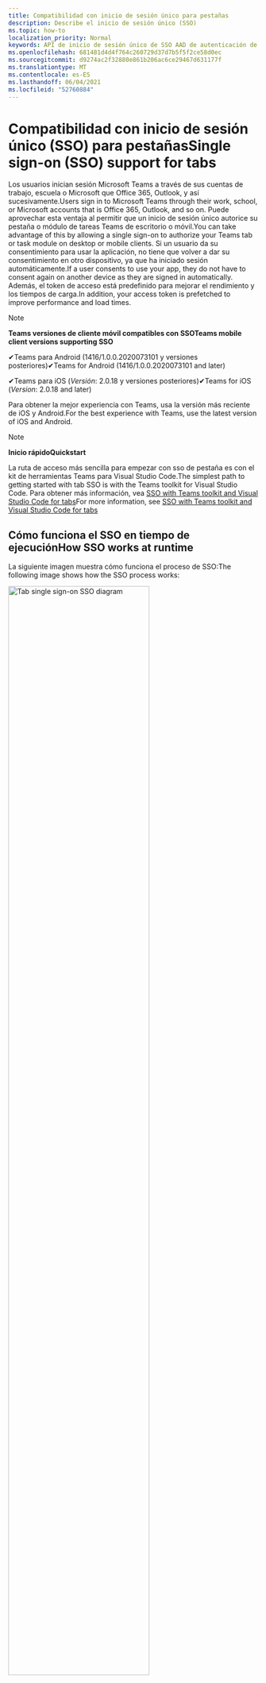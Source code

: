 ```yaml
---
title: Compatibilidad con inicio de sesión único para pestañas
description: Describe el inicio de sesión único (SSO)
ms.topic: how-to
localization_priority: Normal
keywords: API de inicio de sesión único de SSO AAD de autenticación de teams
ms.openlocfilehash: 681481d4d4f764c260729d37d7b5f5f2ce58d0ec
ms.sourcegitcommit: d9274ac2f32880e861b206ac6ce29467d631177f
ms.translationtype: MT
ms.contentlocale: es-ES
ms.lasthandoff: 06/04/2021
ms.locfileid: "52760884"
---
```

# <a name="single-sign-on-sso-support-for-tabs"></a><span data-ttu-id="40002-104">Compatibilidad con inicio de sesión único (SSO) para pestañas</span><span class="sxs-lookup"><span data-stu-id="40002-104">Single sign-on (SSO) support for tabs</span></span>

<span data-ttu-id="40002-105">Los usuarios inician sesión Microsoft Teams a través de sus cuentas de trabajo, escuela o Microsoft que Office 365, Outlook, y así sucesivamente.</span><span class="sxs-lookup"><span data-stu-id="40002-105">Users sign in to Microsoft Teams through their work, school, or Microsoft accounts that is Office 365, Outlook, and so on.</span></span> <span data-ttu-id="40002-106">Puede aprovechar esta ventaja al permitir que un inicio de sesión único autorice su pestaña o módulo de tareas Teams de escritorio o móvil.</span><span class="sxs-lookup"><span data-stu-id="40002-106">You can take advantage of this by allowing a single sign-on to authorize your Teams tab or task module on desktop or mobile clients.</span></span> <span data-ttu-id="40002-107">Si un usuario da su consentimiento para usar la aplicación, no tiene que volver a dar su consentimiento en otro dispositivo, ya que ha iniciado sesión automáticamente.</span><span class="sxs-lookup"><span data-stu-id="40002-107">If a user consents to use your app, they do not have to consent again on another device as they are signed in automatically.</span></span> <span data-ttu-id="40002-108">Además, el token de acceso está predefinido para mejorar el rendimiento y los tiempos de carga.</span><span class="sxs-lookup"><span data-stu-id="40002-108">In addition, your access token is prefetched to improve performance and load times.</span></span>

> [!NOTE]
> <span data-ttu-id="40002-109">**Teams versiones de cliente móvil compatibles con SSO**</span><span class="sxs-lookup"><span data-stu-id="40002-109">**Teams mobile client versions supporting SSO**</span></span>  
>
> <span data-ttu-id="40002-110">✔Teams para Android (1416/1.0.0.2020073101 y versiones posteriores)</span><span class="sxs-lookup"><span data-stu-id="40002-110">✔Teams for Android (1416/1.0.0.2020073101 and later)</span></span>
>
> <span data-ttu-id="40002-111">✔Teams para iOS (_Versión_: 2.0.18 y versiones posteriores)</span><span class="sxs-lookup"><span data-stu-id="40002-111">✔Teams for iOS (_Version_: 2.0.18 and later)</span></span>  
>
> <span data-ttu-id="40002-112">Para obtener la mejor experiencia con Teams, usa la versión más reciente de iOS y Android.</span><span class="sxs-lookup"><span data-stu-id="40002-112">For the best experience with Teams, use the latest version of iOS and Android.</span></span>

> [!NOTE]
> <span data-ttu-id="40002-113">**Inicio rápido**</span><span class="sxs-lookup"><span data-stu-id="40002-113">**Quickstart**</span></span>  
>
> <span data-ttu-id="40002-114">La ruta de acceso más sencilla para empezar con sso de pestaña es con el kit de herramientas Teams para Visual Studio Code.</span><span class="sxs-lookup"><span data-stu-id="40002-114">The simplest path to getting started with tab SSO is with the Teams toolkit for Visual Studio Code.</span></span> <span data-ttu-id="40002-115">Para obtener más información, vea [SSO with Teams toolkit and Visual Studio Code for tabs](../../../toolkit/visual-studio-code-tab-sso.md)</span><span class="sxs-lookup"><span data-stu-id="40002-115">For more information, see [SSO with Teams toolkit and Visual Studio Code for tabs](../../../toolkit/visual-studio-code-tab-sso.md)</span></span>

## <a name="how-sso-works-at-runtime"></a><span data-ttu-id="40002-116">Cómo funciona el SSO en tiempo de ejecución</span><span class="sxs-lookup"><span data-stu-id="40002-116">How SSO works at runtime</span></span>

<span data-ttu-id="40002-117">La siguiente imagen muestra cómo funciona el proceso de SSO:</span><span class="sxs-lookup"><span data-stu-id="40002-117">The following image shows how the SSO process works:</span></span>

<!-- markdownlint-disable MD033 -->
<img src="~/assets/images/tabs/tabs-sso-diagram.png" alt="Tab single sign-on SSO diagram" width="75%"/>

1. <span data-ttu-id="40002-118">En la pestaña, se realiza una llamada de JavaScript a `getAuthToken()` .</span><span class="sxs-lookup"><span data-stu-id="40002-118">In the tab, a JavaScript call is made to `getAuthToken()`.</span></span> <span data-ttu-id="40002-119">Esto indica Teams obtener un token de autenticación para la aplicación de tabulación.</span><span class="sxs-lookup"><span data-stu-id="40002-119">This tells Teams to obtain an authentication token for the tab application.</span></span>
2. <span data-ttu-id="40002-120">Si es la primera vez que el usuario actual usa la aplicación de pestaña, hay un mensaje de solicitud para dar su consentimiento si se requiere consentimiento o para administrar la autenticación de paso a paso, como la autenticación en dos fases.</span><span class="sxs-lookup"><span data-stu-id="40002-120">If this is the first time the current user has used your tab application, there is a request prompt to consent if consent is required or to handle step-up authentication such as two-factor authentication.</span></span>
3. <span data-ttu-id="40002-121">Teams solicita el token de aplicación de tabulación desde el punto de conexión Azure Active Directory (AAD) para el usuario actual.</span><span class="sxs-lookup"><span data-stu-id="40002-121">Teams requests the tab application token from the Azure Active Directory (AAD) endpoint for the current user.</span></span>
4. <span data-ttu-id="40002-122">AAD envía el token de aplicación de tabulación a Teams aplicación.</span><span class="sxs-lookup"><span data-stu-id="40002-122">AAD sends the tab application token to the Teams application.</span></span>
5. <span data-ttu-id="40002-123">Teams envía el token de aplicación de tabulación a la pestaña como parte del objeto de resultado devuelto por la `getAuthToken()` llamada.</span><span class="sxs-lookup"><span data-stu-id="40002-123">Teams sends the tab application token to the tab as part of the result object returned by the `getAuthToken()` call.</span></span>
6. <span data-ttu-id="40002-124">El token se analiza en la aplicación de pestaña mediante JavaScript, para extraer la información necesaria, como la dirección de correo electrónico del usuario.</span><span class="sxs-lookup"><span data-stu-id="40002-124">The token is parsed in the tab application using JavaScript, to extract required information, such as the user's email address.</span></span>

> [!NOTE]
> <span data-ttu-id="40002-125">El solo es válido para dar su consentimiento a un conjunto limitado de API de nivel de usuario que son correo `getAuthToken()` electrónico, perfil, offline_access y OpenId.</span><span class="sxs-lookup"><span data-stu-id="40002-125">The `getAuthToken()` is only valid for consenting to a limited set of user-level APIs that is email, profile, offline_access and OpenId.</span></span> <span data-ttu-id="40002-126">No se usa para otros ámbitos Graph como `User.Read` o `Mail.Read` .</span><span class="sxs-lookup"><span data-stu-id="40002-126">It is not used for further Graph scopes such as `User.Read` or `Mail.Read`.</span></span> <span data-ttu-id="40002-127">Para obtener soluciones alternativas sugeridas, [consulte Graph adicionales](#apps-that-require-additional-graph-scopes).</span><span class="sxs-lookup"><span data-stu-id="40002-127">For suggested workarounds, see [additional Graph scopes](#apps-that-require-additional-graph-scopes).</span></span>

<span data-ttu-id="40002-128">La API de SSO también funciona en [módulos de tareas](../../../task-modules-and-cards/what-are-task-modules.md) que insertan contenido web.</span><span class="sxs-lookup"><span data-stu-id="40002-128">The SSO API also works in [task modules](../../../task-modules-and-cards/what-are-task-modules.md) that embed web content.</span></span>

## <a name="develop-an-sso-microsoft-teams-tab"></a><span data-ttu-id="40002-129">Desarrollar una pestaña de Microsoft Teams SSO</span><span class="sxs-lookup"><span data-stu-id="40002-129">Develop an SSO Microsoft Teams tab</span></span>

<span data-ttu-id="40002-130">En esta sección se describen las tareas relacionadas con la creación de una Teams que usa SSO.</span><span class="sxs-lookup"><span data-stu-id="40002-130">This section describes the tasks involved in creating a Teams tab that uses SSO.</span></span> <span data-ttu-id="40002-131">Estas tareas son independientes del lenguaje y del marco.</span><span class="sxs-lookup"><span data-stu-id="40002-131">These tasks are language- and framework-agnostic.</span></span>

### <a name="1-create-your-aad-application"></a><span data-ttu-id="40002-132">1. Crear la aplicación de AAD</span><span class="sxs-lookup"><span data-stu-id="40002-132">1. Create your AAD application</span></span>

<span data-ttu-id="40002-133">**Para registrar la aplicación en la información general [del portal de AAD](https://azure.microsoft.com/features/azure-portal/)**</span><span class="sxs-lookup"><span data-stu-id="40002-133">**To register your application in the [AAD portal](https://azure.microsoft.com/features/azure-portal/) overview**</span></span>

1. <span data-ttu-id="40002-134">Obtener el [identificador de aplicación de AAD](/azure/active-directory/develop/howto-create-service-principal-portal#get-values-for-signing-in).</span><span class="sxs-lookup"><span data-stu-id="40002-134">Get your [AAD Application ID](/azure/active-directory/develop/howto-create-service-principal-portal#get-values-for-signing-in).</span></span> 
1. <span data-ttu-id="40002-135">Especifique los permisos que la aplicación necesita para el extremo de AAD y, opcionalmente, Graph.</span><span class="sxs-lookup"><span data-stu-id="40002-135">Specify the permissions that your application needs for the AAD endpoint and, optionally, Graph.</span></span>
1. <span data-ttu-id="40002-136">[Conceda permisos para](/azure/active-directory/develop/howto-create-service-principal-portal#configure-access-policies-on-resources) Teams escritorio, web y aplicaciones móviles.</span><span class="sxs-lookup"><span data-stu-id="40002-136">[Grant permissions](/azure/active-directory/develop/howto-create-service-principal-portal#configure-access-policies-on-resources) for Teams desktop, web, and mobile applications.</span></span>
1. <span data-ttu-id="40002-137">Pre-authorize Teams seleccionando el botón Agregar **un** ámbito y en el panel que se abre, escriba **access_as_user** como **nombre de ámbito**.</span><span class="sxs-lookup"><span data-stu-id="40002-137">Pre-authorize Teams by selecting the **Add a scope** button and in the panel that opens, enter **access_as_user** as the **Scope name**.</span></span>

> [!NOTE]
> <span data-ttu-id="40002-138">Hay algunas restricciones importantes que debe saber:</span><span class="sxs-lookup"><span data-stu-id="40002-138">There are some important restrictions that you must know:</span></span>
>
> * <span data-ttu-id="40002-139">Solo se admiten permisos Graph API de nivel de usuario, es decir, correo electrónico, perfil, offline_access, OpenId.</span><span class="sxs-lookup"><span data-stu-id="40002-139">Only user-level Graph API permissions are supported that is, email, profile, offline_access, OpenId.</span></span> <span data-ttu-id="40002-140">Si debe tener acceso a otros ámbitos Graph como `User.Read` o , vea la solución alternativa `Mail.Read` [recomendada](#apps-that-require-additional-graph-scopes).</span><span class="sxs-lookup"><span data-stu-id="40002-140">If you must have access to other Graph scopes such as `User.Read` or `Mail.Read`, see [recommended workaround](#apps-that-require-additional-graph-scopes).</span></span>
> * <span data-ttu-id="40002-141">Es importante que el nombre de dominio de la aplicación sea el mismo que el nombre de dominio registrado para la aplicación de AAD.</span><span class="sxs-lookup"><span data-stu-id="40002-141">It is important that your application's domain name is the same as the domain name you have registered for your AAD application.</span></span>
> * <span data-ttu-id="40002-142">Actualmente, no se admiten varios dominios por aplicación.</span><span class="sxs-lookup"><span data-stu-id="40002-142">Currently multiple domains per app are not supported.</span></span>

<span data-ttu-id="40002-143">**Para registrar la aplicación a través del portal de AAD**</span><span class="sxs-lookup"><span data-stu-id="40002-143">**To register your app through the AAD portal**</span></span>

1. <span data-ttu-id="40002-144">Registrar una nueva aplicación en el portal [de registros de aplicaciones de AAD.](https://go.microsoft.com/fwlink/?linkid=2083908)</span><span class="sxs-lookup"><span data-stu-id="40002-144">Register a new application in the [AAD App Registrations](https://go.microsoft.com/fwlink/?linkid=2083908) portal.</span></span>
1. <span data-ttu-id="40002-145">Seleccione **Nuevo registro**.</span><span class="sxs-lookup"><span data-stu-id="40002-145">Select **New Registration**.</span></span> <span data-ttu-id="40002-146">Aparece **la página** Registrar una aplicación.</span><span class="sxs-lookup"><span data-stu-id="40002-146">The **Register an application** page appears.</span></span>
1. <span data-ttu-id="40002-147">En la **página Registrar una aplicación,** escriba los siguientes valores:</span><span class="sxs-lookup"><span data-stu-id="40002-147">In the **Register an application** page, enter the following values:</span></span>
    1. <span data-ttu-id="40002-148">Escribe un **nombre** para la aplicación.</span><span class="sxs-lookup"><span data-stu-id="40002-148">Enter a **Name** for your app.</span></span>
    2. <span data-ttu-id="40002-149">Elija los **tipos de cuenta admitidos,** seleccione un único inquilino o tipo de cuenta multiempresa.</span><span class="sxs-lookup"><span data-stu-id="40002-149">Choose the **Supported account types**, select single tenant or multitenant account type.</span></span> <span data-ttu-id="40002-150">¹</span><span class="sxs-lookup"><span data-stu-id="40002-150">¹</span></span>
    * <span data-ttu-id="40002-151">Deje **URI de redireccionamiento** vacía.</span><span class="sxs-lookup"><span data-stu-id="40002-151">Leave **Redirect URI** empty.</span></span>
    3. <span data-ttu-id="40002-152">Elija **Registrar**.</span><span class="sxs-lookup"><span data-stu-id="40002-152">Choose **Register**.</span></span>
1. <span data-ttu-id="40002-153">En la página de información general, copie y guarde el **identificador de aplicación (cliente).**</span><span class="sxs-lookup"><span data-stu-id="40002-153">On the overview page, copy and save the **Application (client) ID**.</span></span> <span data-ttu-id="40002-154">Debe tenerla más adelante al actualizar el manifiesto Teams aplicación.</span><span class="sxs-lookup"><span data-stu-id="40002-154">You must have it later when updating your Teams application manifest.</span></span>
1. <span data-ttu-id="40002-155">En **Administrar**, seleccione **Exponer una API**</span><span class="sxs-lookup"><span data-stu-id="40002-155">Under **Manage**, select **Expose an API**.</span></span>

    > [!NOTE]
    > <span data-ttu-id="40002-156">Si estás creando una aplicación con un bot y una pestaña, escribe el URI de id. de aplicación como `api://fully-qualified-domain-name.com/botid-{YourBotId}` .</span><span class="sxs-lookup"><span data-stu-id="40002-156">If you are building an app with a bot and a tab, enter the Application ID URI as `api://fully-qualified-domain-name.com/botid-{YourBotId}`.</span></span>

1. <span data-ttu-id="40002-157">Seleccione el **vínculo Establecer** para generar el URI de id. de aplicación con el formato `api://{AppID}` de .</span><span class="sxs-lookup"><span data-stu-id="40002-157">Select the **Set** link to generate the Application ID URI in the form of `api://{AppID}`.</span></span> <span data-ttu-id="40002-158">Inserte el nombre de dominio completo con una barra diagonal "/" anexada al final, entre las barras diagonales dobles y el GUID.</span><span class="sxs-lookup"><span data-stu-id="40002-158">Insert your fully qualified domain name with a forward slash "/" appended to the end, between the double forward slashes and the GUID.</span></span> <span data-ttu-id="40002-159">El identificador completo debe tener el formato `api://fully-qualified-domain-name.com/{AppID}` de .</span><span class="sxs-lookup"><span data-stu-id="40002-159">The entire ID must have the form of `api://fully-qualified-domain-name.com/{AppID}`.</span></span> <span data-ttu-id="40002-160">² Por ejemplo, `api://subdomain.example.com/00000000-0000-0000-0000-000000000000` .</span><span class="sxs-lookup"><span data-stu-id="40002-160">² For example, `api://subdomain.example.com/00000000-0000-0000-0000-000000000000`.</span></span> <span data-ttu-id="40002-161">El nombre de dominio completo es el nombre de dominio legible desde el que se sirve la aplicación.</span><span class="sxs-lookup"><span data-stu-id="40002-161">The fully qualified domain name is the human readable domain name from which your app is served.</span></span> <span data-ttu-id="40002-162">Si usa un servicio de túnel como ngrok, debe actualizar este valor siempre que cambie su subdominio ngrok.</span><span class="sxs-lookup"><span data-stu-id="40002-162">If you are using a tunneling service such as ngrok, you must update this value whenever your ngrok subdomain changes.</span></span>
1. <span data-ttu-id="40002-163">Seleccione **Agregar un ámbito**.</span><span class="sxs-lookup"><span data-stu-id="40002-163">Select **Add a scope**.</span></span> <span data-ttu-id="40002-164">En el panel que se abre, **escriba access_as_user** como el nombre **de ámbito**.</span><span class="sxs-lookup"><span data-stu-id="40002-164">In the panel that opens, enter **access_as_user** as the **Scope name**.</span></span>
1. <span data-ttu-id="40002-165">En el **cuadro Quién puede dar su consentimiento,** escriba **Administradores y usuarios**.</span><span class="sxs-lookup"><span data-stu-id="40002-165">In the **Who can consent?** box, enter **Admins and users**.</span></span>
1. <span data-ttu-id="40002-166">Escriba los detalles en los cuadros para configurar los mensajes de consentimiento de usuario y administrador con los valores adecuados para el `access_as_user` ámbito:</span><span class="sxs-lookup"><span data-stu-id="40002-166">Enter the details in the boxes for configuring the admin and user consent prompts with values that are appropriate for the `access_as_user` scope:</span></span>
    * <span data-ttu-id="40002-167">**Título del consentimiento de administrador:** Teams puede acceder al perfil del usuario.</span><span class="sxs-lookup"><span data-stu-id="40002-167">**Admin consent title:** Teams can access the user’s profile.</span></span>
    * <span data-ttu-id="40002-168">**Descripción del consentimiento** de administrador: Teams puede llamar a las API web de la aplicación como el usuario actual.</span><span class="sxs-lookup"><span data-stu-id="40002-168">**Admin consent description**: Teams can call the app’s web APIs as the current user.</span></span>
    * <span data-ttu-id="40002-169">**Título de consentimiento de** usuario: Teams puede acceder a su perfil y realizar solicitudes en su nombre.</span><span class="sxs-lookup"><span data-stu-id="40002-169">**User consent title**: Teams can access your profile and make requests on your behalf.</span></span>
    * <span data-ttu-id="40002-170">Descripción del consentimiento del **usuario:** Teams llamar a las API de esta aplicación con los mismos derechos que tiene.</span><span class="sxs-lookup"><span data-stu-id="40002-170">**User consent description:** Teams can call this app’s APIs with the same rights as you have.</span></span>
1. <span data-ttu-id="40002-171">Asegúrese de que **Estado** se establece en **Habilitado**.</span><span class="sxs-lookup"><span data-stu-id="40002-171">Ensure that **State** is set to **Enabled**.</span></span>
1. <span data-ttu-id="40002-172">Seleccione **Agregar ámbito** para guardar los detalles.</span><span class="sxs-lookup"><span data-stu-id="40002-172">Select **Add scope** to save the details.</span></span> <span data-ttu-id="40002-173">La parte de dominio del **nombre de** ámbito que se muestra debajo del campo de texto debe coincidir automáticamente con el URI de **id.** de aplicación establecido en el paso anterior, con `/access_as_user` anexado al final `api://subdomain.example.com/00000000-0000-0000-0000-000000000000/access_as_user` .</span><span class="sxs-lookup"><span data-stu-id="40002-173">The domain part of the **Scope name** displayed below the text field must automatically match the **Application ID** URI set in the previous step, with `/access_as_user` appended to the end `api://subdomain.example.com/00000000-0000-0000-0000-000000000000/access_as_user`.</span></span>
1. <span data-ttu-id="40002-174">En la **sección Aplicaciones cliente autorizadas,** identifique las aplicaciones que desea autorizar para la aplicación web de la aplicación.</span><span class="sxs-lookup"><span data-stu-id="40002-174">In the **Authorized client applications** section, identify the applications that you want to authorize for your app’s web application.</span></span> <span data-ttu-id="40002-175">Seleccione **Agregar una aplicación cliente**.</span><span class="sxs-lookup"><span data-stu-id="40002-175">Select **Add a client application**.</span></span> <span data-ttu-id="40002-176">Escriba cada uno de los siguientes IDs de cliente y seleccione el ámbito autorizado que creó en el paso anterior:</span><span class="sxs-lookup"><span data-stu-id="40002-176">Enter each of the following client IDs and select the authorized scope you created in the previous step:</span></span>
    * <span data-ttu-id="40002-177">`1fec8e78-bce4-4aaf-ab1b-5451cc387264`para Teams móvil o de escritorio.</span><span class="sxs-lookup"><span data-stu-id="40002-177">`1fec8e78-bce4-4aaf-ab1b-5451cc387264` for Teams mobile or desktop application.</span></span>
    * <span data-ttu-id="40002-178">`5e3ce6c0-2b1f-4285-8d4b-75ee78787346`para Teams web.</span><span class="sxs-lookup"><span data-stu-id="40002-178">`5e3ce6c0-2b1f-4285-8d4b-75ee78787346` for Teams web application.</span></span>
1. <span data-ttu-id="40002-179">Vaya a **Permisos de API**.</span><span class="sxs-lookup"><span data-stu-id="40002-179">Navigate to **API Permissions**.</span></span> <span data-ttu-id="40002-180">Seleccione **Agregar un permiso** Microsoft  >  **Graph**  >  **permisos delegados** y, a continuación, agregue los siguientes permisos desde Graph API:</span><span class="sxs-lookup"><span data-stu-id="40002-180">Select **Add a permission** > **Microsoft Graph** > **Delegated permissions**, then add the following permissions from Graph API:</span></span>
    * <span data-ttu-id="40002-181">User.Read habilitado de forma predeterminada</span><span class="sxs-lookup"><span data-stu-id="40002-181">User.Read enabled by default</span></span>
    * <span data-ttu-id="40002-182">correo electrónico</span><span class="sxs-lookup"><span data-stu-id="40002-182">email</span></span>
    * <span data-ttu-id="40002-183">offline_access</span><span class="sxs-lookup"><span data-stu-id="40002-183">offline_access</span></span>
    * <span data-ttu-id="40002-184">OpenId</span><span class="sxs-lookup"><span data-stu-id="40002-184">OpenId</span></span>
    * <span data-ttu-id="40002-185">perfil</span><span class="sxs-lookup"><span data-stu-id="40002-185">profile</span></span>

1. <span data-ttu-id="40002-186">Vaya a **Autenticación**.</span><span class="sxs-lookup"><span data-stu-id="40002-186">Navigate to **Authentication**.</span></span>

    <span data-ttu-id="40002-187">Si no se ha concedido el consentimiento de administrador de TI a una aplicación, los usuarios tendrán que dar su consentimiento la primera vez que usen una aplicación.</span><span class="sxs-lookup"><span data-stu-id="40002-187">If an app has not been granted IT admin consent, users have to provide consent the first time they use an app.</span></span>

    <span data-ttu-id="40002-188">Para escribir un URI de redireccionamiento:</span><span class="sxs-lookup"><span data-stu-id="40002-188">To enter a redirect URI:</span></span>
    * <span data-ttu-id="40002-189">Seleccione **Agregar una plataforma**.</span><span class="sxs-lookup"><span data-stu-id="40002-189">Select **Add a platform**.</span></span>
    * <span data-ttu-id="40002-190">Seleccione **web**.</span><span class="sxs-lookup"><span data-stu-id="40002-190">Select **web**.</span></span>
    * <span data-ttu-id="40002-191">Escribe el **URI de redireccionamiento** de la aplicación.</span><span class="sxs-lookup"><span data-stu-id="40002-191">Enter the **redirect URI** for your app.</span></span> <span data-ttu-id="40002-192">Esta es la página donde un flujo de concesión implícito correcto redirige al usuario.</span><span class="sxs-lookup"><span data-stu-id="40002-192">This is the page where a successful implicit grant flow redirects the user.</span></span> <span data-ttu-id="40002-193">Este es el mismo nombre de dominio completo que escribió en el paso 5 seguido de la ruta de api a la que se envía una respuesta de autenticación.</span><span class="sxs-lookup"><span data-stu-id="40002-193">This is the same fully qualified domain name that you entered in step 5 followed by the API route where an authentication response is sent.</span></span> <span data-ttu-id="40002-194">Si está siguiendo cualquiera de los ejemplos Teams, este es `https://subdomain.example.com/auth-end` .</span><span class="sxs-lookup"><span data-stu-id="40002-194">If you are following any of the Teams samples, this is `https://subdomain.example.com/auth-end`.</span></span>

    <span data-ttu-id="40002-195">Habilite la concesión implícita activando los siguientes cuadros: ✔ token de identificador ✔ token de acceso</span><span class="sxs-lookup"><span data-stu-id="40002-195">Enable implicit grant by checking the following boxes:  ✔ ID Token  ✔ Access Token</span></span>

<span data-ttu-id="40002-196">¡Enhorabuena!</span><span class="sxs-lookup"><span data-stu-id="40002-196">Congratulations!</span></span> <span data-ttu-id="40002-197">Has completado los requisitos previos de registro de la aplicación para continuar con la pestaña APLICACIÓN SSO.</span><span class="sxs-lookup"><span data-stu-id="40002-197">You have completed the app registration prerequisites to proceed with your tab SSO app.</span></span>

> [!NOTE]
>
> * <span data-ttu-id="40002-198">¹ Si la aplicación de AAD está registrada en el mismo espacio empresarial donde realiza una solicitud de autenticación en Teams, no se le puede pedir al usuario su consentimiento y se le concede un token de acceso de inmediato.</span><span class="sxs-lookup"><span data-stu-id="40002-198">¹ If your AAD app is registered in the same tenant where you are making an authentication request in Teams, the user cannot be asked to consent and is granted an access token right away.</span></span> <span data-ttu-id="40002-199">Los usuarios solo consienten estos permisos si la aplicación AAD está registrada en un inquilino diferente.</span><span class="sxs-lookup"><span data-stu-id="40002-199">Users only consent to these permissions if the AAD app is registered in a different tenant.</span></span>
> * <span data-ttu-id="40002-200">² Si el dominio personalizado no se agrega a AAD, se produce un error que indica que el nombre de host no debe basarse en un dominio ya propiedad.</span><span class="sxs-lookup"><span data-stu-id="40002-200">² If the custom domain is not added to AAD, you get an error stating that the host name must not be based on an already owned domain.</span></span> <span data-ttu-id="40002-201">Para agregar un dominio personalizado a AAD y registrarlo, siga el procedimiento agregar un nombre de dominio [personalizado al procedimiento de AAD](/azure/active-directory/fundamentals/add-custom-domain) y, a continuación, repita el paso 5.</span><span class="sxs-lookup"><span data-stu-id="40002-201">To add custom domain to AAD and register it, follow the [add a custom domain name to AAD](/azure/active-directory/fundamentals/add-custom-domain) procedure, and then repeat step 5.</span></span> <span data-ttu-id="40002-202">También puede obtener este error si no ha iniciado sesión con credenciales de administrador en el Office 365 arrendamiento.</span><span class="sxs-lookup"><span data-stu-id="40002-202">You can also get this error if you are not signed in with Admin credentials in the Office 365 tenancy.</span></span>
> * <span data-ttu-id="40002-203">Si no recibe el nombre principal de usuario (UPN)) en el token de acceso devuelto, puede agregarlo como una notificación opcional [en](/azure/active-directory/develop/active-directory-optional-claims) AAD.</span><span class="sxs-lookup"><span data-stu-id="40002-203">If you are not receiving the user principal name (UPN)) in the returned access token, you can add it as an [optional claim](/azure/active-directory/develop/active-directory-optional-claims) in AAD.</span></span>

### <a name="2-update-your-teams-application-manifest"></a><span data-ttu-id="40002-204">2. Actualizar el manifiesto Teams aplicación</span><span class="sxs-lookup"><span data-stu-id="40002-204">2. Update your Teams application manifest</span></span>

<span data-ttu-id="40002-205">Use el siguiente código para agregar nuevas propiedades al manifiesto de Teams:</span><span class="sxs-lookup"><span data-stu-id="40002-205">Use the following code to add new properties to your Teams manifest:</span></span>

```json
"webApplicationInfo": {
  "id": "00000000-0000-0000-0000-000000000000",
  "resource": "api://subdomain.example.com/00000000-0000-0000-0000-000000000000"
}
```

* <span data-ttu-id="40002-206">**WebApplicationInfo** es el elemento principal de los siguientes elementos:</span><span class="sxs-lookup"><span data-stu-id="40002-206">**WebApplicationInfo** is the parent of the following elements:</span></span>

> [!div class="checklist"]
> * <span data-ttu-id="40002-207">**id:** el identificador de cliente de la aplicación.</span><span class="sxs-lookup"><span data-stu-id="40002-207">**id** - The client ID of the application.</span></span> <span data-ttu-id="40002-208">Este es el identificador de aplicación que obtuvo como parte del registro de la aplicación con Azure AD.</span><span class="sxs-lookup"><span data-stu-id="40002-208">This is the application ID that you obtained as part of registering the application with Azure AD.</span></span>
>* <span data-ttu-id="40002-209">**resource:** el dominio y el subdominio de la aplicación.</span><span class="sxs-lookup"><span data-stu-id="40002-209">**resource** - The domain and subdomain of your application.</span></span> <span data-ttu-id="40002-210">Este es el mismo URI (incluido el `api://` protocolo) que registró al crear `scope` el paso 6.</span><span class="sxs-lookup"><span data-stu-id="40002-210">This is the same URI (including the `api://` protocol) that you registered when creating your `scope` in step 6.</span></span> <span data-ttu-id="40002-211">No debe incluir la ruta `access_as_user` de acceso en el recurso.</span><span class="sxs-lookup"><span data-stu-id="40002-211">You must not include the `access_as_user` path in your resource.</span></span> <span data-ttu-id="40002-212">La parte de dominio de este URI debe coincidir con el dominio, incluidos los subdominios, que se usan en las direcciones URL del manifiesto Teams aplicación.</span><span class="sxs-lookup"><span data-stu-id="40002-212">The domain part of this URI must match the domain, including any subdomains, used in the URLs of your Teams application manifest.</span></span>

> [!NOTE]
>
>* <span data-ttu-id="40002-213">El recurso de una aplicación de AAD suele ser la raíz de la dirección URL del sitio y el appID (por ejemplo, `api://subdomain.example.com/00000000-0000-0000-0000-000000000000` ).</span><span class="sxs-lookup"><span data-stu-id="40002-213">The resource for an AAD app is usually the root of its site URL and the appID (e.g. `api://subdomain.example.com/00000000-0000-0000-0000-000000000000`).</span></span> <span data-ttu-id="40002-214">Este valor también se usa para garantizar que la solicitud viene del mismo dominio.</span><span class="sxs-lookup"><span data-stu-id="40002-214">This value is also used to ensure your request is coming from the same domain.</span></span> <span data-ttu-id="40002-215">Asegúrese de que `contentURL` la pestaña usa los mismos dominios que la propiedad de recurso.</span><span class="sxs-lookup"><span data-stu-id="40002-215">Ensure that the `contentURL` for your tab uses the same domains as your resource property.</span></span>
>* <span data-ttu-id="40002-216">Debe usar la versión 1.5 del manifiesto o posterior para implementar el `webApplicationInfo` campo.</span><span class="sxs-lookup"><span data-stu-id="40002-216">You must use manifest version 1.5 or higher to implement the `webApplicationInfo` field.</span></span>

### <a name="3-get-an-authentication-token-from-your-client-side-code"></a><span data-ttu-id="40002-217">3. Obtener un token de autenticación del código del lado cliente</span><span class="sxs-lookup"><span data-stu-id="40002-217">3. Get an authentication token from your client-side code</span></span>

<span data-ttu-id="40002-218">Use la siguiente API de autenticación:</span><span class="sxs-lookup"><span data-stu-id="40002-218">Use the following authentication API:</span></span>

```javascript
var authTokenRequest = {
  successCallback: function(result) { console.log("Success: " + result); },
  failureCallback: function(error) { console.log("Failure: " + error); }
};
microsoftTeams.authentication.getAuthToken(authTokenRequest);
```

<span data-ttu-id="40002-219">Al llamar: y se requiere un consentimiento de usuario adicional para los permisos de nivel de usuario, se muestra un cuadro de diálogo al usuario `getAuthToken` para conceder un consentimiento adicional.</span><span class="sxs-lookup"><span data-stu-id="40002-219">When you call `getAuthToken` - and additional user consent is required for user-level permissions, a dialog is shown to the user to grant additional consent.</span></span>

<span data-ttu-id="40002-220">Después de recibir el token de acceso en la devolución de llamada correcta, puede descodificar el token de acceso para ver las notificaciones asociadas con ese token.</span><span class="sxs-lookup"><span data-stu-id="40002-220">After you receive the access token in the success callback, you can decode the access token to view the claims associated with that token.</span></span> <span data-ttu-id="40002-221">Opcionalmente, puedes copiar y pegar manualmente el token de acceso en una herramienta, como jwt.ms [inspeccionar](https://jwt.ms/) su contenido.</span><span class="sxs-lookup"><span data-stu-id="40002-221">Optionally, you can manually copy and paste the access token into a tool, such as [jwt.ms](https://jwt.ms/) to inspect its contents.</span></span> <span data-ttu-id="40002-222">Si no recibe el UPN en el token de acceso devuelto, puede agregarlo como una notificación [opcional](/azure/active-directory/develop/active-directory-optional-claims) en AAD.</span><span class="sxs-lookup"><span data-stu-id="40002-222">If you are not receiving the UPN in the returned access token, you can add it as an [optional claim](/azure/active-directory/develop/active-directory-optional-claims) in AAD.</span></span>

<p>
    <img src="~/assets/images/tabs/tabs-sso-prompt.png" alt="Tab single sign-on SSO dialog prompt" width="75%"/>
</p>

## <a name="code-sample"></a><span data-ttu-id="40002-223">Ejemplo de código</span><span class="sxs-lookup"><span data-stu-id="40002-223">Code sample</span></span>

|<span data-ttu-id="40002-224">**Nombre de ejemplo**</span><span class="sxs-lookup"><span data-stu-id="40002-224">**Sample name**</span></span>|<span data-ttu-id="40002-225">**Descripción**</span><span class="sxs-lookup"><span data-stu-id="40002-225">**Description**</span></span>|<span data-ttu-id="40002-226">**C#**</span><span class="sxs-lookup"><span data-stu-id="40002-226">**C#**</span></span>|<span data-ttu-id="40002-227">**Node.js**</span><span class="sxs-lookup"><span data-stu-id="40002-227">**Node.js**</span></span>|
|---------------|---------------|------|--------------|
| <span data-ttu-id="40002-228">Tab SSO</span><span class="sxs-lookup"><span data-stu-id="40002-228">Tab SSO</span></span> |<span data-ttu-id="40002-229">Microsoft Teams de ejemplo para pestañas SSO de Azure AD</span><span class="sxs-lookup"><span data-stu-id="40002-229">Microsoft Teams sample app for tabs Azure AD SSO</span></span>| [<span data-ttu-id="40002-230">View</span><span class="sxs-lookup"><span data-stu-id="40002-230">View</span></span>](https://github.com/OfficeDev/Microsoft-Teams-Samples/tree/main/samples/tab-sso/csharp)|<span data-ttu-id="40002-231">[Ver](https://github.com/OfficeDev/Microsoft-Teams-Samples/blob/main/samples/tab-sso/nodejs),</span><span class="sxs-lookup"><span data-stu-id="40002-231">[View](https://github.com/OfficeDev/Microsoft-Teams-Samples/blob/main/samples/tab-sso/nodejs),</span></span> </br>[<span data-ttu-id="40002-232">Teams Toolkit</span><span class="sxs-lookup"><span data-stu-id="40002-232">Teams Toolkit</span></span>](../../../toolkit/visual-studio-code-tab-sso.md)|

## <a name="known-limitations"></a><span data-ttu-id="40002-233">Limitaciones conocidas</span><span class="sxs-lookup"><span data-stu-id="40002-233">Known limitations</span></span>

### <a name="apps-that-require-additional-graph-scopes"></a><span data-ttu-id="40002-234">Aplicaciones que requieren ámbitos Graph adicionales</span><span class="sxs-lookup"><span data-stu-id="40002-234">Apps that require additional Graph scopes</span></span>

<span data-ttu-id="40002-235">Nuestra implementación actual para SSO solo concede consentimiento para permisos de nivel de usuario que son correo electrónico, perfil, offline_access, OpenId y no para otras API como User.Read o Mail.Read.</span><span class="sxs-lookup"><span data-stu-id="40002-235">Our current implementation for SSO only grants consent for user-level permissions that is email, profile, offline_access, OpenId and not for other APIs such as User.Read or Mail.Read.</span></span> <span data-ttu-id="40002-236">Si la aplicación necesita más Graph ámbitos, en la siguiente sección se proporcionan algunas soluciones alternativas de habilitación.</span><span class="sxs-lookup"><span data-stu-id="40002-236">If your app needs further Graph scopes, the next section provides some enabling workarounds.</span></span>

#### <a name="tenant-admin-consent"></a><span data-ttu-id="40002-237">Consentimiento de administrador de inquilinos</span><span class="sxs-lookup"><span data-stu-id="40002-237">Tenant Admin Consent</span></span>

<span data-ttu-id="40002-238">El enfoque más sencillo es conseguir que un administrador de inquilinos preconsiente en nombre de la organización.</span><span class="sxs-lookup"><span data-stu-id="40002-238">The simplest approach is to get a tenant admin to pre-consent on behalf of the organization.</span></span> <span data-ttu-id="40002-239">Esto significa que los usuarios no tienen que dar su consentimiento a estos ámbitos y, a continuación, puede intercambiar el lado del servidor de tokens con el flujo en nombre [de](/azure/active-directory/develop/v1-oauth2-on-behalf-of-flow)AAD.</span><span class="sxs-lookup"><span data-stu-id="40002-239">This means users do not have to consent to these scopes and you can then be free to exchange the token server side using AAD’s [on-behalf-of flow](/azure/active-directory/develop/v1-oauth2-on-behalf-of-flow).</span></span> <span data-ttu-id="40002-240">Esta solución alternativa es aceptable para aplicaciones internas de línea de negocio, pero no es suficiente para desarrolladores de terceros que no pueden confiar en la aprobación del administrador de inquilinos.</span><span class="sxs-lookup"><span data-stu-id="40002-240">This workaround is acceptable for internal line-of-business applications but is not enough for third-party developers who are not able to rely on tenant admin approval.</span></span>

<span data-ttu-id="40002-241">Una forma sencilla de dar su consentimiento en nombre de una organización como administrador de inquilinos es hacer referencia a `https://login.microsoftonline.com/common/adminconsent?client_id=<AAD_App_ID>` .</span><span class="sxs-lookup"><span data-stu-id="40002-241">A simple way of consenting on behalf of an organization as a tenant admin is to refer to `https://login.microsoftonline.com/common/adminconsent?client_id=<AAD_App_ID>`.</span></span>

#### <a name="ask-for-additional-consent-using-the-auth-api"></a><span data-ttu-id="40002-242">Solicitar consentimiento adicional mediante la API de autenticación</span><span class="sxs-lookup"><span data-stu-id="40002-242">Ask for additional consent using the Auth API</span></span>

<span data-ttu-id="40002-243">Otro enfoque para obtener ámbitos Graph adicionales es presentar un cuadro de diálogo de consentimiento mediante nuestro enfoque de autenticación de [Azure AD](~/tabs/how-to/authentication/auth-tab-aad.md#navigate-to-the-authorization-page-from-your-popup-page) basado en web existente, que implica crear un cuadro de diálogo de consentimiento de Azure AD.</span><span class="sxs-lookup"><span data-stu-id="40002-243">Another approach for getting additional Graph scopes is to present a consent dialog using our existing [web-based Azure AD authentication approach](~/tabs/how-to/authentication/auth-tab-aad.md#navigate-to-the-authorization-page-from-your-popup-page) which involves popping up an Azure AD consent dialog box.</span></span> 

<span data-ttu-id="40002-244">**Para solicitar consentimiento adicional mediante la API de autenticación**</span><span class="sxs-lookup"><span data-stu-id="40002-244">**To ask for additional consent using the Auth API**</span></span>

1. <span data-ttu-id="40002-245">El token recuperado mediante debe intercambiarse en el lado servidor mediante AAD en nombre del flujo para obtener acceso a esas API de Graph `getAuthToken()` adicionales. [](/azure/active-directory/develop/v2-oauth2-on-behalf-of-flow)</span><span class="sxs-lookup"><span data-stu-id="40002-245">The token retrieved using `getAuthToken()` needs to be exchanged server-side using AAD [on-behalf-of flow](/azure/active-directory/develop/v2-oauth2-on-behalf-of-flow) to get access to those additional Graph APIs.</span></span> <span data-ttu-id="40002-246">Asegúrese de usar el punto de conexión Graph v2 para este intercambio.</span><span class="sxs-lookup"><span data-stu-id="40002-246">Ensure you use the v2 Graph endpoint for this exchange.</span></span>
2. <span data-ttu-id="40002-247">Si se produce un error en el intercambio, AAD devuelve una excepción de concesión no válida.</span><span class="sxs-lookup"><span data-stu-id="40002-247">If the exchange fails, AAD returns an invalid grant exception.</span></span> <span data-ttu-id="40002-248">Normalmente hay uno de los dos mensajes de error o `invalid_grant` `interaction_required` .</span><span class="sxs-lookup"><span data-stu-id="40002-248">There are usually one of two error messages, `invalid_grant` or `interaction_required`.</span></span>
3. <span data-ttu-id="40002-249">Cuando se produce un error en el intercambio, debe solicitar el consentimiento adicional.</span><span class="sxs-lookup"><span data-stu-id="40002-249">When the exchange fails, you must ask for additional consent.</span></span> <span data-ttu-id="40002-250">Muestra una interfaz de usuario (UI) que pide al usuario que conceda un consentimiento adicional.</span><span class="sxs-lookup"><span data-stu-id="40002-250">Show some user interface (UI) asking the user to grant additional consent.</span></span> <span data-ttu-id="40002-251">Esta interfaz de usuario debe incluir un botón que active un cuadro de diálogo de consentimiento de AAD mediante nuestra [API de autenticación de AAD](~/concepts/authentication/auth-silent-aad.md).</span><span class="sxs-lookup"><span data-stu-id="40002-251">This UI must include a button that triggers an AAD consent dialog box using our [AAD authentication API](~/concepts/authentication/auth-silent-aad.md).</span></span>
4. <span data-ttu-id="40002-252">Al solicitar el consentimiento adicional de AAD, debe incluir en el parámetro `prompt=consent` [query-string-parameter](~/tabs/how-to/authentication/auth-silent-aad.md#get-the-user-context) a AAD, de lo contrario, AAD no pide los ámbitos adicionales.</span><span class="sxs-lookup"><span data-stu-id="40002-252">When asking for additional consent from AAD, you must include `prompt=consent` in your [query-string-parameter](~/tabs/how-to/authentication/auth-silent-aad.md#get-the-user-context) to AAD, otherwise AAD does not ask for the additional scopes.</span></span>
    * <span data-ttu-id="40002-253">En lugar de `?scope={scopes}`</span><span class="sxs-lookup"><span data-stu-id="40002-253">Instead of `?scope={scopes}`</span></span>
    * <span data-ttu-id="40002-254">Use esta opción `?prompt=consent&scope={scopes}`</span><span class="sxs-lookup"><span data-stu-id="40002-254">Use this `?prompt=consent&scope={scopes}`</span></span>
    * <span data-ttu-id="40002-255">Asegúrese de que incluye todos los ámbitos que está solicitando al usuario, por `{scopes}` ejemplo, Mail.Read o User.Read.</span><span class="sxs-lookup"><span data-stu-id="40002-255">Ensure that `{scopes}` includes all the scopes you are prompting the user for, for example, Mail.Read or User.Read.</span></span>
5. <span data-ttu-id="40002-256">Una vez que el usuario haya concedido permisos adicionales, vuelva a intentar el flujo en nombre del usuario para obtener acceso a estas API adicionales.</span><span class="sxs-lookup"><span data-stu-id="40002-256">Once the user has granted additional permission, retry the on-behalf-of-flow to get access to these additional APIs.</span></span>

### <a name="non-aad-authentication"></a><span data-ttu-id="40002-257">Autenticación que no es AAD</span><span class="sxs-lookup"><span data-stu-id="40002-257">Non-AAD authentication</span></span>

<span data-ttu-id="40002-258">La solución de autenticación descrita anteriormente solo funciona para aplicaciones y servicios que admiten AAD como proveedor de identidades.</span><span class="sxs-lookup"><span data-stu-id="40002-258">The above-described authentication solution only works for apps and services that support AAD as an identity provider.</span></span> <span data-ttu-id="40002-259">Las aplicaciones que quieran autenticarse con servicios no basados en AAD deben seguir usando el flujo de autenticación web basado [en elementos emergentes](~/concepts/authentication.md).</span><span class="sxs-lookup"><span data-stu-id="40002-259">Apps that want to authenticate using non-AAD based services must continue using the pop-up-based [web authentication flow](~/concepts/authentication.md).</span></span>

> [!NOTE]
> <span data-ttu-id="40002-260">Sso es compatible con aplicaciones de propiedad del cliente dentro de los inquilinos de AAD B2C.</span><span class="sxs-lookup"><span data-stu-id="40002-260">SSO is supported for customer owned apps within the AAD B2C tenants.</span></span>

